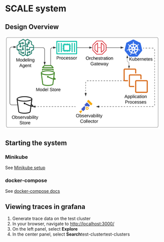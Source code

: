 # SCALE system

## Design Overview

![SCALE Architecure](../docs/img/scale-architecture-1.png)

## Starting the system

### Minikube

See [Minikube setup](../k8s/README.md#manage-minikube-cluster)

### docker-compose

See [docker-compose docs](../docker/README.md#docker-compose)

## Viewing traces in grafana

1. Generate trace data on the test cluster
2. In your browser, navigate to <http://localhost:3000/>
3. On the left panel, select **Explore**
4. In the center panel, select **Search**test-clustertest-clusters

